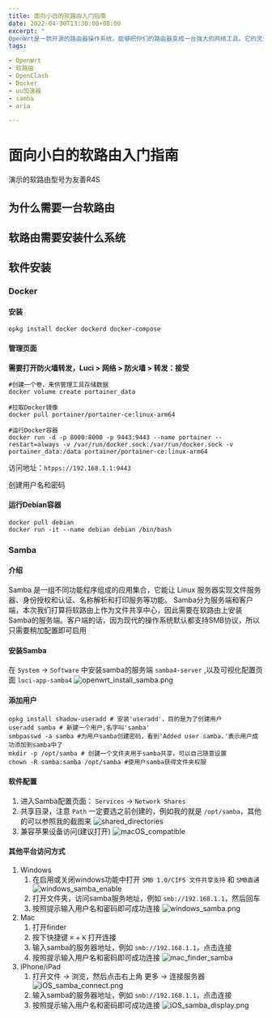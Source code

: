 ```yaml
---
title: 面向小白的软路由入门指南
date: 2022-04-30T13:30:00+08:00
excerpt: "
OpenWrt是一款开源的路由器操作系统，能够把你们的路由器变成一台强大的网络工具。它的灵活性和可扩展性让用户能够定制路由器的功能，让路由器发挥最大的潜力。"
tags:

- OpenWrt
- 软路由
- OpenClash
- Docker
- uu加速器
- samba
- aria

---
```


# 面向小白的软路由入门指南

演示的软路由型号为友善R4S

[//]: # (todo)

## 为什么需要一台软路由

[//]: # (todo)

## 软路由需要安装什么系统

## 软件安装

### Docker

#### 安装
```shell
opkg install docker dockerd docker-compose
```
#### 管理页面
**需要打开防火墙转发，Luci > 网络 > 防火墙 > 转发：接受**
```shell
#创建一个卷，来供管理工具存储数据
docker volume create portainer_data

#拉取Docker镜像
docker pull portainer/portainer-ce:linux-arm64

#运行Docker容器
docker run -d -p 8000:8000 -p 9443:9443 --name portainer --restart=always -v /var/run/docker.sock:/var/run/docker.sock -v portainer_data:/data portainer/portainer-ce:linux-arm64
```
访问地址：`htpps://192.168.1.1:9443`

创建用户名和密码
#### 运行Debian容器
```shell
docker pull debian
docker run -it --name debian debian /bin/bash
```
### Samba

#### 介绍
Samba 是一组不同功能程序组成的应用集合，它能让 Linux 服务器实现文件服务器、身份授权和认证、名称解析和打印服务等功能。
Samba分为服务端和客户端，本次我们打算将软路由上作为文件共享中心，因此需要在软路由上安装Samba的服务端。客户端的话，因为现代的操作系统默认都支持SMB协议，所以只需要稍加配置即可启用

#### 安装Samba

在 `System` -> `Software` 中安装samba的服务端 `samba4-server` ,以及可视化配置页面 `luci-app-samba4`
![openwrt_install_samba.png](/post/openwrt/openwrt_install_samba.png)

#### 添加用户

   ```shell
   opkg install shadow-useradd # 安装'useradd'，目的是为了创建用户
   useradd samba # 新建一个用户,名字叫'samba'
   smbpasswd -a samba #为用户samba创建密码，看到'Added user samba.'表示用户成功添加到samba中了
   mkdir -p /opt/samba # 创建一个文件夹用于samba共享，可以自己随意设置
   chown -R samba:samba /opt/samba #使用户samba获得文件夹权限
   ```

#### 软件配置

1. 进入Samba配置页面： `Services` -> `Network Shares`
2. 共享目录，注意 `Path` 一定要选之前创建的，例如我的就是 `/opt/samba`，其他的可以参照我的截图来
   ![shared_directories](/post/openwrt/shared_directories.png)
3. 兼容苹果设备访问(建议打开)
   ![macOS_compatible](/post/openwrt/macOS_compatible.png)

#### 其他平台访问方式

1. Windows
   1. 在启用或关闭windows功能中打开 `SMB 1.0/CIFS 文件共享支持` 和 `SMB直通`
      ![windows_samba_enable](/post/openwrt/windows_samba_enable.png)
   2. 打开文件夹，访问samba服务地址，例如 `smb://192.168.1.1`，然后回车
   3. 按照提示输入用户名和密码即可成功连接
      ![windows_samba.png](/post/openwrt/windows_samba.png)
2. Mac
   1. 打开finder
   2. 按下快捷键 `⌘` + `K` 打开连接
   3. 输入samba的服务器地址，例如 `smb://192.168.1.1`，点击连接
   4. 按照提示输入用户名和密码即可成功连接
      ![mac_finder_samba](/post/openwrt/mac_finder_samba.png)
3. iPhone/iPad
   1. 打开文件 -> 浏览，然后点击右上角 更多 -> 连接服务器
      ![iOS_samba_connect.png](/post/openwrt/iOS_samba_connect.png)
   2. 输入samba的服务器地址，例如 `smb://192.168.1.1`，点击连接
   3. 按照提示输入用户名和密码即可成功连接
      ![iOS_samba_display.png](/post/openwrt/iOS_samba_display.png)
